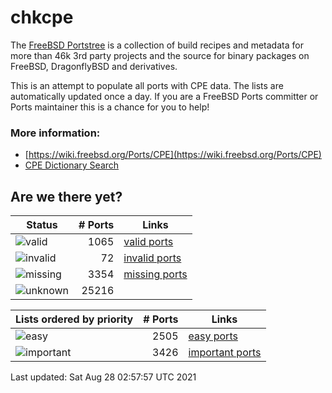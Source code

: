 # chkcpe

The [FreeBSD Portstree](https://cgit.freebsd.org/ports) is a collection of build recipes
and metadata for more than 46k 3rd party projects and the source for binary packages on
FreeBSD, DragonflyBSD and derivatives.

This is an attempt to populate all ports with CPE data. The lists are automatically
updated once a day. If you are a FreeBSD Ports committer or Ports maintainer this is a
chance for you to help!

### More information:
* [https://wiki.freebsd.org/Ports/CPE](https://wiki.freebsd.org/Ports/CPE)
* [CPE Dictionary Search](http://web.nvd.nist.gov/view/cpe/search)


## Are we there yet?

| Status                                                    | # Ports      | Links                                                            |
| ----------------------------------------------------------| -----------: | ---------------------------------------------------------------- |
| ![valid](https://img.shields.io/badge/valid-brightgreen)  | 1065     | [valid ports](https://github.com/decke/chkcpe/wiki/valid)        |
| ![invalid](https://img.shields.io/badge/invalid-red)      | 72   | [invalid ports](https://github.com/decke/chkcpe/wiki/invalid)    |
| ![missing](https://img.shields.io/badge/missing-orange)   | 3354   | [missing ports](https://github.com/decke/chkcpe/wiki/missing)    |
| ![unknown](https://img.shields.io/badge/unknown-grey)     | 25216   | |


| Lists ordered by priority                                 | # Ports      | Links                                                            |
| ----------------------------------------------------------| -----------: | ---------------------------------------------------------------- |
| ![easy](https://img.shields.io/badge/easy-brightgreen)    | 2505      | [easy ports](https://github.com/decke/chkcpe/wiki/easy)          |
| ![important](https://img.shields.io/badge/important-blue) | 3426 | [important ports](https://github.com/decke/chkcpe/wiki/important)|

Last updated: Sat Aug 28 02:57:57 UTC 2021
